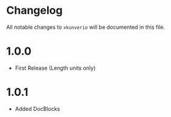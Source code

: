 # Changelog

All notable changes to `xkunverio` will be documented in this file.

# 1.0.0
- First Release (Length units only)

# 1.0.1
- Added DocBlocks
